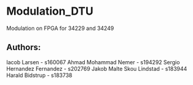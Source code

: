 # Modulation_DTU
Modulation on FPGA for 34229 and 34249
## Authors: 
Iacob Larsen - s160067 
Ahmad Mohammad Nemer - s194292
Sergio Hernandez Fernandez - s202769
Jakob Malte Skou Lindstad - s183944
Harald Bidstrup - s183738
